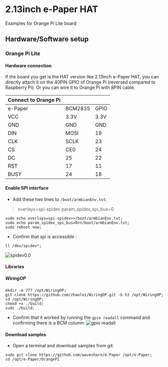 # 2.13inch e-Paper HAT
Examples for Orange Pi Lite board
## Hardware/Software setup
### Orange Pi Lite
#### Hardware connection
If the board you get is the HAT version like 2.13inch e-Paper HAT, you can directly attach it on the 40PIN GPIO of Orange Pi (reversed compared to Raspberry Pi). Or you can wire it to Orange Pi with 8PIN cable.

|**Connect to Orange Pi** |||
|- |- |-|
|  e-Paper | BCM2835 | GPIO |
|VCC|3.3V|3.3V|
|GND|GND|GND|
|DIN|MOSI|19|
|CLK|SCLK|23|
|CS|CE0|24|
|DC|25|22|
|RST|17|11|
|BUSY|24|18|

#### Enable SPI interface

 - Add these two lines to `/boot/armbianEnv.txt`:
> overlays=spi-spidev
> param_spidev_spi_bus=0

    sudo echo overlays=spi-spidev>>/boot/armbianEnv.txt;
    sudo echo param_spidev_spi_bus=0>>/boot/armbianEnv.txt;
    sudo reboot now;

 - Confirm that spi is accessible :
 >
 `ll /dev/spidev*;`

![spidev0.0](https://lh6.googleusercontent.com/SucDwCPKHGtDnbgmvXJsPbOkZISM687Tg1UocDhTPzyizZ4s5LwDgw0ob2fRY5sX00NA-JOvnn1NiQ=w1920-h937)

#### Libraries
##### WiringOP

    mkdir -m 777 /opt/WiringOP;
    git clone https://github.com/zhaolei/WiringOP.git -b h3 /opt/WiringOP;
    cd /opt/WiringOP;
    chmod +x ./build;
    sudo ./build;

 - Confirm that it worked by running the `gpio readall` command and confirming there is a BCM column:
 ![gpio readall](https://lh3.googleusercontent.com/u/0/d/14x9T6az7orXUInLT06qFlbyR_UlqtkYD=w1920-h937-iv1)

#### Download samples

 - Open a terminal and download samples from git:
>
    sudo git clone https://github.com/waveshare/e-Paper /opt/e-Paper;
    cd /opt/e-Paper/OrangePi`


<!--stackedit_data:
eyJoaXN0b3J5IjpbMTY4ODM4MjIwOF19
-->